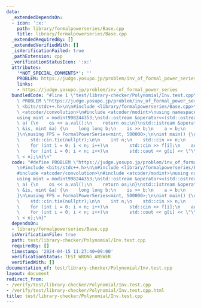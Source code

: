 ```yaml
---
data:
  _extendedDependsOn:
  - icon: ':x:'
    path: library/formalpowerseries/Base.cpp
    title: library/formalpowerseries/Base.cpp
  _extendedRequiredBy: []
  _extendedVerifiedWith: []
  _isVerificationFailed: true
  _pathExtension: cpp
  _verificationStatusIcon: ':x:'
  attributes:
    '*NOT_SPECIAL_COMMENTS*': ''
    PROBLEM: https://judge.yosupo.jp/problem/inv_of_formal_power_series
    links:
    - https://judge.yosupo.jp/problem/inv_of_formal_power_series
  bundledCode: "#line 1 \"test/library-checker/Polynomial/Inv.test.cpp\"\n#define\
    \ PROBLEM \"https://judge.yosupo.jp/problem/inv_of_formal_power_series\"\n#include\
    \ <bits/stdc++.h>\n\n#include <library/formalpowerseries/Base.cpp>\n\n#include\
    \ <atcoder/convolution>\n#include <atcoder/modint>\nusing namespace atcoder;\n\
    using mint = modint998244353;\nstd::ostream &operator<<(std::ostream &os, mint\
    \ a) {\n    os << a.val();\n    return os;\n}\nstd::istream &operator>>(std::istream\
    \ &is, mint &a) {\n    long long b;\n    is >> b;\n    a = b;\n    return is;\n\
    }\n\nusing FPS = FormalPowerSeries<mint, 500000>;\n\nint main() {\n    std::ios::sync_with_stdio(false);\n\
    \    std::cin.tie(nullptr);\n\n    int n;\n    std::cin >> n;\n    FPS f(n);\n\
    \    for (int i = 0; i < n; i++)\n        std::cin >> f[i];\n    auto g = f.inv();\n\
    \    for (int i = 0; i < n; i++)\n        std::cout << g[i] << \"\\n \"[i + 1\
    \ < n];\n}\n"
  code: "#define PROBLEM \"https://judge.yosupo.jp/problem/inv_of_formal_power_series\"\
    \n#include <bits/stdc++.h>\n\n#include <library/formalpowerseries/Base.cpp>\n\n\
    #include <atcoder/convolution>\n#include <atcoder/modint>\nusing namespace atcoder;\n\
    using mint = modint998244353;\nstd::ostream &operator<<(std::ostream &os, mint\
    \ a) {\n    os << a.val();\n    return os;\n}\nstd::istream &operator>>(std::istream\
    \ &is, mint &a) {\n    long long b;\n    is >> b;\n    a = b;\n    return is;\n\
    }\n\nusing FPS = FormalPowerSeries<mint, 500000>;\n\nint main() {\n    std::ios::sync_with_stdio(false);\n\
    \    std::cin.tie(nullptr);\n\n    int n;\n    std::cin >> n;\n    FPS f(n);\n\
    \    for (int i = 0; i < n; i++)\n        std::cin >> f[i];\n    auto g = f.inv();\n\
    \    for (int i = 0; i < n; i++)\n        std::cout << g[i] << \"\\n \"[i + 1\
    \ < n];\n}"
  dependsOn:
  - library/formalpowerseries/Base.cpp
  isVerificationFile: true
  path: test/library-checker/Polynomial/Inv.test.cpp
  requiredBy: []
  timestamp: '2024-04-15 11:27:40+09:00'
  verificationStatus: TEST_WRONG_ANSWER
  verifiedWith: []
documentation_of: test/library-checker/Polynomial/Inv.test.cpp
layout: document
redirect_from:
- /verify/test/library-checker/Polynomial/Inv.test.cpp
- /verify/test/library-checker/Polynomial/Inv.test.cpp.html
title: test/library-checker/Polynomial/Inv.test.cpp
---
```

